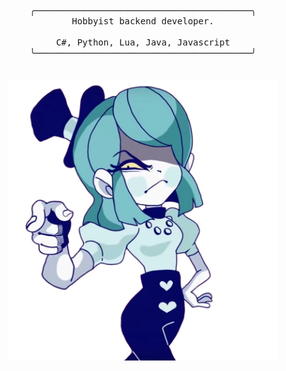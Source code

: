 <p align="center">
	<br>
	<br>
	<br>
	<samp>
	╭─────────────────────────────────────────╮
	<br>
	Hobbyist backend developer.
	<br>
	<br>
	C#, Python, Lua, Java, Javascript
	<br>
	╰─────────────────────────────────────────╯
	</samp>
	<br>
	<br>
	<br>
	<a href="https://www.youtube.com/c/DEMONDICEKAREN">
		<img height="450" src="./media/cutout.png"></br>
	<a>
	<br>
	<br>
	<br>
</p>
